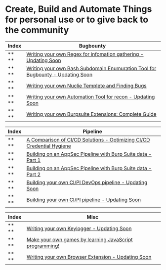 # Create, Build and Automate Things for personal use or to give back to the community
 
Index | Bugbounty 
-- | ---
** ** | [Writing your own Regex for infomation gathering - Updating Soon]()
** ** | [Writing your own Bash Subdomain Enumuration Tool for Bugbounty - Updating Soon]()
** ** | [Writing your own Nuclie Templete and Finding Bugs](https://www.youtube.com/watch?v=B5ql2P4fTmQ)
** ** | [Writing your own Automation Tool for recon - Updating Soon]()
** ** | [Writing your own Burpsuite Extensions: Complete Guide](https://cirius.medium.com/writing-your-own-burpsuite-extensions-complete-guide-cb7aba4dbceb)


Index | Pipeline
-- | ---
** ** | [A Comparison of CI/CD Solutions - Optimizing CI/CD Credential Hygiene](https://www.cidersecurity.io/blog/research/optimizing-ci-cd-credential-hygiene-a-comparison-of-ci-cd-solutions/)
** ** | [Building on an AppSec Pipeline with Burp Suite data - Part 1](https://www.silentrobots.com/building-an-appsec-pipeline-with-burpsuite-data/)
** ** | [Building on an AppSec Pipeline with Burp Suite data - Part 2](https://www.silentrobots.com/pushing-burp-suite-data-into-your-testing-pipeline-part-2/)
** ** | [Building your own CI/PI DevOps pipeline - Updating Soon]()
** ** | [Building your own CI/PI pipeline - Updating Soon]()

Index | Misc 
-- | ---
** ** | [Writing your own Keylogger - Updating Soon]()
** ** | [Make your own games by learning JavaScript programming!](http://jsdares.com/)
** ** | [Writing your own Browser Extension - Updating Soon]()



